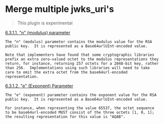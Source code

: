 # Merge multiple jwks_uri's

> This plugin is experimental

[6.3.1.1. "n" (modulus) parameter](https://tools.ietf.org/html/rfc7518#section-6.3.1.1)
```text
The "n" (modulus) parameter contains the modulus value for the RSA
public key.  It is represented as a Base64urlUInt-encoded value.

Note that implementers have found that some cryptographic libraries
prefix an extra zero-valued octet to the modulus representations they
return, for instance, returning 257 octets for a 2048-bit key, rather
than 256.  Implementations using such libraries will need to take
care to omit the extra octet from the base64url-encoded
representation.
```

[6.3.1.2.  "e" (Exponent) Parameter](https://tools.ietf.org/html/rfc7518#section-6.3.1.2)
```text
The "e" (exponent) parameter contains the exponent value for the RSA
public key.  It is represented as a Base64urlUInt-encoded value.

For instance, when representing the value 65537, the octet sequence
to be base64url-encoded MUST consist of the three octets [1, 0, 1];
the resulting representation for this value is "AQAB".
```
